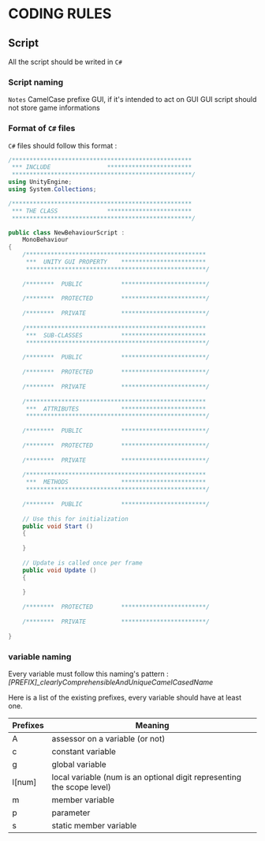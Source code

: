 # CODING RULES

## Script

All the script should be writed in `C#`

### Script naming

```Notes```
CamelCase
prefixe GUI, if it's intended to act on GUI
GUI script should not store game informations

### Format of `C#` files

`C#` files should follow this format :

```C#
/***************************************************
 *** INCLUDE                ************************
 ***************************************************/
using UnityEngine;
using System.Collections;

/***************************************************
 *** THE CLASS              ************************
 ***************************************************/

public class NewBehaviourScript :
	MonoBehaviour
{
	/***************************************************
	 ***  UNITY GUI PROPERTY    ************************
	 ***************************************************/
	
	/********  PUBLIC           ************************/
	
	/********  PROTECTED        ************************/
	
	/********  PRIVATE          ************************/
	
	/***************************************************
	 ***  SUB-CLASSES           ************************
	 ***************************************************/
	
	/********  PUBLIC           ************************/
	
	/********  PROTECTED        ************************/
	
	/********  PRIVATE          ************************/
	
	/***************************************************
	 ***  ATTRIBUTES            ************************
	 ***************************************************/
	
	/********  PUBLIC           ************************/
	
	/********  PROTECTED        ************************/
	
	/********  PRIVATE          ************************/
	
	/***************************************************
	 ***  METHODS               ************************
	 ***************************************************/
	
	/********  PUBLIC           ************************/
	
	// Use this for initialization
	public void Start ()
	{
		
	}
	
	// Update is called once per frame
	public void Update ()
	{
		
	}
	
	/********  PROTECTED        ************************/
	
	/********  PRIVATE          ************************/
	
}
```

### variable naming

Every variable must follow this naming's pattern : *[PREFIX]_clearlyComprehensibleAndUniqueCamelCasedName*

Here is a list of the existing prefixes, every variable should have at least one.

Prefixes | Meaning
-------- | --------
A | assessor on a variable (or not)
c | constant variable
g | global variable
l[num] | local variable (num is an optional digit representing the scope level)
m | member variable
p | parameter
s | static member variable

